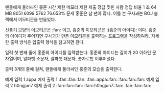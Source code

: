팬들에게 둘러싸인 홍준
시간 제한	메모리 제한	제출	정답	맞힌 사람	정답 비율
1 초	64 MB	8051	6099	5762	76.653%
문제
홍준은 참 팬이 많다. 이를 본 구사과는 BOJ 슬랙에서 이모티콘을 만들었다.



선풍기 모양의 이모티콘은 :fan: 이고, 홍준의 이모티콘은 :(홍준의 아이디): 이다. 홍준의 아이디가 주어지면 구사과가 만든 이모티콘을 출력하는 프로그램을 작성하여라. 자세한 출력 방식은 입출력 형식을 참고하면 된다.

입력
첫 번째 줄에 홍준의 아이디를 입력받는다. 홍준의 아이디는 길이가 20 이하인 문자열이며, 알파벳 소문자, 알파벳 대문자, 숫자로만 이루어졌다.

출력
3개의 줄에 걸쳐, 팬들에게 둘러싸인 홍준의 모습을 출력한다.

예제 입력 1 
appa
예제 출력 1 
:fan::fan::fan:
:fan::appa::fan:
:fan::fan::fan:
예제 입력 2 
h0ngjun7
예제 출력 2 
:fan::fan::fan:
:fan::h0ngjun7::fan:
:fan::fan::fan: